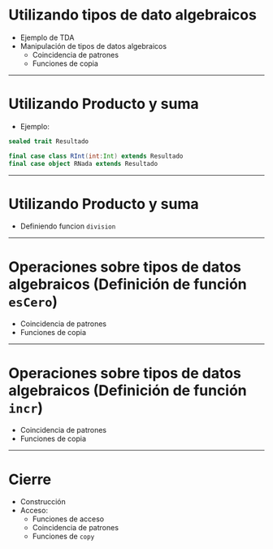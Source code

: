 # Utilizando tipos de dato algebraicos

* Ejemplo de TDA
* Manipulación de tipos de datos algebraicos
  * Coincidencia de patrones
  * Funciones de copia

---

# Utilizando Producto y suma

* Ejemplo:

```scala
sealed trait Resultado

final case class RInt(int:Int) extends Resultado
final case object RNada extends Resultado
```

---

# Utilizando Producto y suma

* Definiendo funcion `division`

---

# Operaciones sobre tipos de datos algebraicos (Definición de función `esCero`)

* Coincidencia de patrones
* Funciones de copia

---

# Operaciones sobre tipos de datos algebraicos (Definición de función `incr`)

* Coincidencia de patrones
* Funciones de copia


---

# Cierre

* Construcción
* Acceso:
  * Funciones de acceso
  * Coincidencia de patrones
  * Funciones de `copy`
